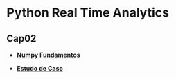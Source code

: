 # Python Real Time Analytics


## Cap02
- [ **Numpy Fundamentos** ](https://github.com/pcastr/Python_Real_Time_Analytics/blob/main/Cap02/)

- [ **Estudo de Caso** ](https://github.com/pcastr/Python_Real_Time_Analytics/blob/main/Cap02/Estudo_de_Caso.ipynb)
